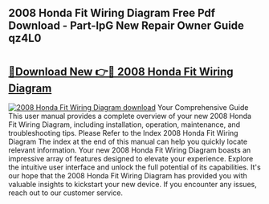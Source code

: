 ## 2008 Honda Fit Wiring Diagram Free Pdf Download - Part-lpG New Repair Owner Guide qz4L0

# <h2><a href="http://dfppfe2.blite.top/?on=2008+Honda+Fit+Wiring+Diagram">🔗Download New 👉🔴 2008 Honda Fit Wiring Diagram</a></h2>

[![2008 Honda Fit Wiring Diagram download](https://i.imgur.com/lujVjoI.png)](http://dfppfe2.blite.top/?on=2008+Honda+Fit+Wiring+Diagram)
Your Comprehensive Guide This user manual provides a complete overview of your new 2008 Honda Fit Wiring Diagram, including installation, operation, maintenance, and troubleshooting tips. Please Refer to the Index 2008 Honda Fit Wiring Diagram The index at the end of this manual can help you quickly locate relevant information. Your new 2008 Honda Fit Wiring Diagram boasts an impressive array of features designed to elevate your experience. Explore the intuitive user interface and unlock the full potential of its capabilities. It's our hope that the 2008 Honda Fit Wiring Diagram has provided you with valuable insights to kickstart your new device. If you encounter any issues, reach out to our customer service.
